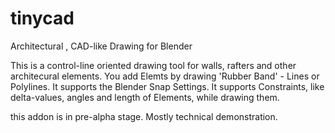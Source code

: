 # tinycad
Architectural , CAD-like Drawing for Blender

This is a control-line oriented drawing tool for walls, rafters and other architecural elements. You add Elemts by drawing 'Rubber Band' - Lines or Polylines. It supports the Blender Snap Settings.
It supports Constraints, like delta-values, angles and length of Elements, while drawing them.

this addon is in pre-alpha stage. Mostly technical demonstration.
